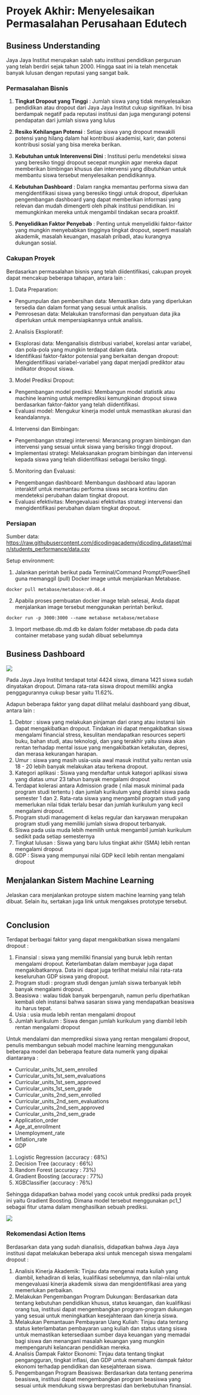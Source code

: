 # Proyek Akhir: Menyelesaikan Permasalahan Perusahaan Edutech

## Business Understanding

Jaya Jaya Institut merupakan salah satu institusi pendidikan perguruan yang telah berdiri sejak tahun 2000. Hingga saat ini ia telah mencetak banyak lulusan dengan reputasi yang sangat baik.

### Permasalahan Bisnis

1. **Tingkat Dropout yang Tinggi** : Jumlah siswa yang tidak menyelesaikan pendidikan atau dropout dari Jaya Jaya Institut cukup signifikan. Ini bisa berdampak negatif pada reputasi institusi dan juga mengurangi potensi pendapatan dari jumlah siswa yang lulus

2. **Resiko Kehilangan Potensi** : Setiap siswa yang dropout mewakili potensi yang hilang dalam hal kontribusi akademisi, karir, dan potensi kontribusi sosial yang bisa mereka berikan.

3. **Kebutuhan untuk Interenvensi Dini** : Institusi perlu mendeteksi siswa yang beresiko tinggi dropout secepat mungkin agar mereka dapat memberikan bimbingan khusus dan intervensi yang dibutuhkan untuk membantu siswa tersebut menyelesaikan pendidikannya.

4. **Kebutuhan Dashboard** : Dalam rangka memantau performa siswa dan mengidentifikasi siswa yang beresiko tinggi untuk dropout, diperlukan pengembangan dashboard yang dapat memberikan informasi yang relevan dan mudah dimengerti oleh pihak institusi pendidikan. Ini memungkinkan mereka untuk mengambil tindakan secara proaktif.

5. **Penyelidikan Faktor Penyebab** : Penting untuk menyelidiki faktor-faktor yang mungkin menyebabkan tingginya tingkat dropout, seperti masalah akademik, masalah keuangan, masalah pribadi, atau kurangnya dukungan sosial.

### Cakupan Proyek

Berdasarkan permasalahan bisnis yang telah diidentifikasi, cakupan proyek dapat mencakup beberapa tahapan, antara lain :

1. Data Preparation:

- Pengumpulan dan pembersihan data: Memastikan data yang diperlukan tersedia dan dalam format yang sesuai untuk analisis.
- Pemrosesan data: Melakukan transformasi dan penyatuan data jika diperlukan untuk mempersiapkannya untuk analisis.

2. Analisis Eksploratif:

- Eksplorasi data: Menganalisis distribusi variabel, korelasi antar variabel, dan pola-pola yang mungkin terdapat dalam data.
- Identifikasi faktor-faktor potensial yang berkaitan dengan dropout: Mengidentifikasi variabel-variabel yang dapat menjadi prediktor atau indikator dropout siswa.

3. Model Prediksi Dropout:

- Pengembangan model prediksi: Membangun model statistik atau machine learning untuk memprediksi kemungkinan dropout siswa berdasarkan faktor-faktor yang telah diidentifikasi.
- Evaluasi model: Mengukur kinerja model untuk memastikan akurasi dan keandalannya.

4. Intervensi dan Bimbingan:

- Pengembangan strategi intervensi: Merancang program bimbingan dan intervensi yang sesuai untuk siswa yang berisiko tinggi dropout.
- Implementasi strategi: Melaksanakan program bimbingan dan intervensi kepada siswa yang telah diidentifikasi sebagai berisiko tinggi.

5. Monitoring dan Evaluasi:

- Pengembangan dashboard: Membangun dashboard atau laporan interaktif untuk memantau performa siswa secara kontinu dan mendeteksi perubahan dalam tingkat dropout.
- Evaluasi efektivitas: Mengevaluasi efektivitas strategi intervensi dan mengidentifikasi perubahan dalam tingkat dropout.

### Persiapan

Sumber data: https://raw.githubusercontent.com/dicodingacademy/dicoding_dataset/main/students_performance/data.csv

Setup environment:

1. Jalankan perintah berikut pada Terminal/Command Prompt/PowerShell guna memanggil (pull) Docker image untuk menjalankan Metabase.

```
docker pull metabase/metabase:v0.46.4
```

2. Apabila proses pembuatan docker image telah selesai, Anda dapat menjalankan image tersebut menggunakan perintah berikut.

```
docker run -p 3000:3000 --name metabase metabase/metabase
```

3. Import metbase.db.md.db ke dalam folder metabase.db pada data container metabase yang sudah dibuat sebelumnya

## Business Dashboard

<picture>
<img src=https://github.com/valeriandwi/dicoding-data-scientist-expert/blob/main/FinalTest/dashboard.png?raw=true>
</picture>

Pada Jaya Jaya Institut terdapat total 4424 siswa, dimana 1421 siswa sudah dinyatakan dropout. Dimana rata-rata siswa dropout memiliki angka penggagurannya cukup besar yaitu 11.62%.

Adapun beberapa faktor yang dapat dilihat melalui dashboard yang dibuat, antara lain :

1. Debtor : siswa yang melakukan pinjaman dari orang atau instansi lain dapat mengakibatkan dropout. Tindakan ini dapat mengakibatkan siswa mengalami financial stress, kesulitan mendapatkan resources seperti buku, bahan studi, atau teknologi, dan yang terakhir yaitu siswa akan rentan terhadap mental issue yang mengakibatkan ketakutan, depresi, dan merasa kekurangan harapan.
2. Umur : siswa yang masih usia-usia awal masuk institut yaitu rentan usia 18 - 20 lebih banyak melakukan atau terkena dropout.
3. Kategori aplikasi : Siswa yang mendaftar untuk kategori aplikasi siswa yang diatas umur 23 tahun banyak mengalami dropout
4. Terdapat kolerasi antara Admission grade ( nilai masuk minimal pada program studi tertentu ) dan jumlah kurikulum yang diambil siswa pada semester 1 dan 2. Rata-rata siswa yang mengambil program studi yang memerlukan nilai tidak terlalu besar dan jumlah kurikulum yang kecil mengalami dropout.
5. Program studi management di kelas regular dan karyawan merupakan program studi yang memiliki jumlah siswa dropout terbanyak.
6. Siswa pada usia muda lebih memilih untuk mengambil jumlah kurikulum sedikit pada setiap semesternya
7. Tingkat lulusan : Siswa yang baru lulus tingkat akhir (SMA) lebih rentan mengalami dropout
8. GDP : Siswa yang mempunyai nilai GDP kecil lebih rentan mengalami dropout

## Menjalankan Sistem Machine Learning

Jelaskan cara menjalankan protoype sistem machine learning yang telah dibuat. Selain itu, sertakan juga link untuk mengakses prototype tersebut.

```

```

## Conclusion

Terdapat berbagai faktor yang dapat mengakibatkan siswa mengalami dropout :

1. Finansial : siswa yang memiliki finansial yang buruk lebih rentan mengalami dropout. Keterlambatan dalam membayar juga dapat mengakibatkannya. Data ini dapat juga terlihat melalui nilai rata-rata keseluruhan GDP siswa yang dropout.
2. Program studi : program studi dengan jumlah siswa terbanyak lebih banyak mengalami dropout.
3. Beasiswa : walau tidak banyak berpengaruh, namun perlu diperhatikan kembali oleh instansi bahwa sasaran siswa yang mendapatkan beasiswa itu harus tepat.
4. Usia : usia muda lebih rentan mengalami dropout
5. Jumlah kurikulum : Siswa dengan jumlah kurikulum yang diambil lebih rentan mengalami dropout

Untuk mendalami dan memprediksi siswa yang rentan mengalami dropout, penulis membangun sebuah model machine learning menggunakan beberapa model dan beberapa feature data numerik yang dipakai diantaranya :

- Curricular_units_1st_sem_enrolled
- Curricular_units_1st_sem_evaluations
- Curricular_units_1st_sem_approved
- Curricular_units_1st_sem_grade
- Curricular_units_2nd_sem_enrolled
- Curricular_units_2nd_sem_evaluations
- Curricular_units_2nd_sem_approved
- Curricular_units_2nd_sem_grade
- Application_order
- Age_at_enrollment
- Unemployment_rate
- Inflation_rate
- GDP

1. Logistic Regression (accuracy : 68%)
2. Decision Tree (accuracy : 66%)
3. Random Forest (accuracy : 73%)
4. Gradient Boosting (accuracy : 77%)
5. XGBClassifier (accuracy : 76%)

Sehingga didapatkan bahwa model yang cocok untuk prediksi pada proyek ini yaitu Gradient Boosting. Dimana model tersebut menggunakan pc1_1 sebagai fitur utama dalam menghasilkan sebuah prediksi.

<picture>
<img src="https://github.com/valeriandwi/dicoding-data-scientist-expert/blob/main/FinalTest/assets/gboost_feature.png?raw=true">
</picture>

### Rekomendasi Action Items

Berdasarkan data yang sudah dianalisis, didapatkan bahwa Jaya Jaya institusi dapat melakukan beberapa aksi untuk mencegah siswa mengalami dropout : </br>

1. Analisis Kinerja Akademik: Tinjau data mengenai mata kuliah yang diambil, kehadiran di kelas, kualifikasi sebelumnya, dan nilai-nilai untuk mengevaluasi kinerja akademik siswa dan mengidentifikasi area yang memerlukan perbaikan.
2. Melakukan Pengembangan Program Dukungan: Berdasarkan data tentang kebutuhan pendidikan khusus, status keuangan, dan kualifikasi orang tua, institusi dapat mengembangkan program-program dukungan yang sesuai untuk meningkatkan kesejahteraan dan kinerja siswa.
3. Melakukan Pemantauan Pembayaran Uang Kuliah: Tinjau data tentang status keterlambatan pembayaran uang kuliah dan status utang siswa untuk memastikan ketersediaan sumber daya keuangan yang memadai bagi siswa dan menangani masalah keuangan yang mungkin mempengaruhi kelancaran pendidikan mereka.
4. Analisis Dampak Faktor Ekonomi: Tinjau data tentang tingkat pengangguran, tingkat inflasi, dan GDP untuk memahami dampak faktor ekonomi terhadap pendidikan dan kesejahteraan siswa.
5. Pengembangan Program Beasiswa: Berdasarkan data tentang penerima beasiswa, institusi dapat mengembangkan program beasiswa yang sesuai untuk mendukung siswa berprestasi dan berkebutuhan finansial.
